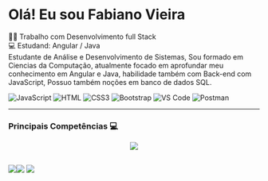 # Olá! Eu sou Fabiano Vieira

👨‍💻 Trabalho com Desenvolvimento full Stack<br>
💻 Estudand: Angular / Java <br>
Estudante de Análise e Desenvolvimento de Sistemas, Sou formado em Ciencias da Computação, atualmente focado em aprofundar meu conhecimento em Angular e Java, habilidade também com Back-end com JavaScript, Possuo também noções em banco de dados SQL.


![JavaScript](https://img.shields.io/badge/JavaScript-F7DF1E?style=flat-square&logo=javascript&logoColor=black)
![HTML](https://img.shields.io/badge/HTML5-E34F26?style=flat-square&logo=html5&logoColor=white)
![CSS3](https://img.shields.io/badge/CSS3-1572B6?style=flat-square&logo=css3&logoColor=white)
![Bootstrap](https://img.shields.io/badge/Bootstrap-563D7C?style=flat-square&logo=bootstrap&logoColor=white)
![VS Code](https://img.shields.io/badge/VisualStudio-2C2B30?style=flastic&logo=VisualStudioCode&logoColor=007ACC)
![Postman](https://img.shields.io/badge/Postman-f7f7f7?style=flastic&logo=Postman&logoColor=FF6C37)

<hr>

<h3>  Principais Competências 💻 </h3>
<div>
<p align="center">
  <a href="https://skillicons.dev">
     <img src="https://skillicons.dev/icons?i=angular,js,html,scala,css,java,spring,linux,github,bootstrap,jquery,postgres,idea">
  </a>
</p>
</div>

  ##
 
<div> 
  <a href="https://www.instagram.com/fabiano.2812/" target="_blank"><img src="https://img.shields.io/badge/-Instagram-%23E4405F?style=for-the-badge&logo=instagram&logoColor=white" target="_blank"></a
  <a href = "mailto:fabianovgg00@gmail.com"><img src="https://img.shields.io/badge/-Gmail-%23333?style=for-the-badge&logo=gmail&logoColor=white" target="_blank"></a>
  <a href="https://www.linkedin.com/in/fabiano-vieira-205879251/" target="_blank"><img src="https://img.shields.io/badge/-LinkedIn-%230077B5?style=for-the-badge&logo=linkedin&logoColor=white" target="_blank"></a> 
  
</div>

